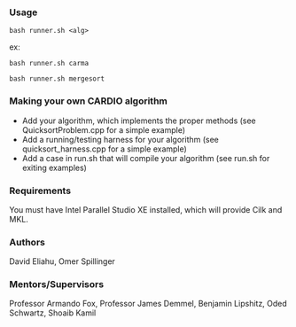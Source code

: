 ### Usage
```
bash runner.sh <alg>
```
ex:
```
bash runner.sh carma
```
```
bash runner.sh mergesort
```

### Making your own CARDIO algorithm
*  Add your algorithm, which implements the proper methods (see QuicksortProblem.cpp for a simple example)
*  Add a running/testing harness for your algorithm (see quicksort_harness.cpp for a simple example)
*  Add a case in run.sh that will compile your algorithm (see run.sh for exiting examples)

### Requirements
You must have Intel Parallel Studio XE installed, which will provide Cilk and MKL.

### Authors
David Eliahu, Omer Spillinger

### Mentors/Supervisors
Professor Armando Fox, Professor James Demmel, Benjamin Lipshitz, Oded Schwartz, Shoaib Kamil

